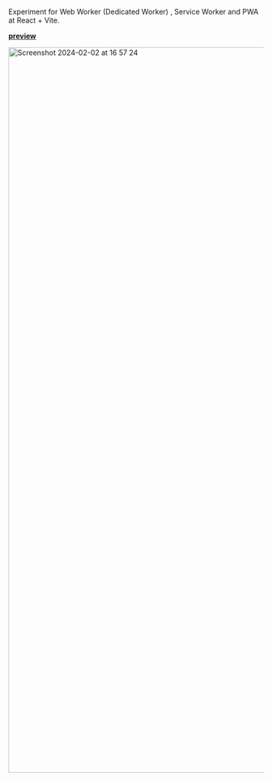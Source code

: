 Experiment for Web Worker (Dedicated Worker) , Service Worker and PWA at React + Vite.

**[preview](https://taro710.github.io/pwa-react-experiment/)**

<img width="1434" alt="Screenshot 2024-02-02 at 16 57 24" src="https://github.com/taro710/pwa-react-experiment/assets/64943421/41d06ad7-3af6-4815-8820-13dcdfe7ee55">

